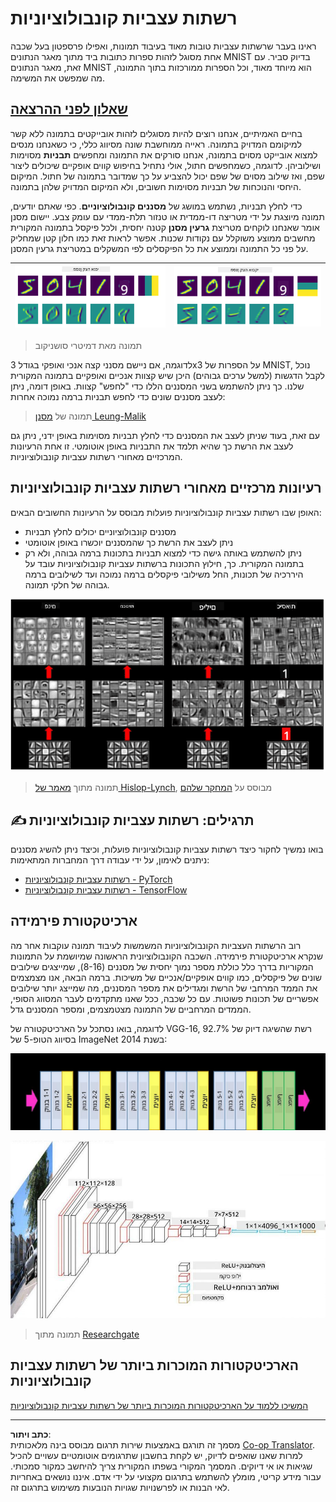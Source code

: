 <!--
CO_OP_TRANSLATOR_METADATA:
{
  "original_hash": "088837b42b7d99198bf62db8a42411e0",
  "translation_date": "2025-08-28T19:24:31+00:00",
  "source_file": "lessons/4-ComputerVision/07-ConvNets/README.md",
  "language_code": "he"
}
-->
# רשתות עצביות קונבולוציוניות

ראינו בעבר שרשתות עצביות טובות מאוד בעיבוד תמונות, ואפילו פרספטון בעל שכבה אחת מסוגל לזהות ספרות כתובות ביד מתוך מאגר הנתונים MNIST בדיוק סביר. עם זאת, מאגר הנתונים MNIST הוא מיוחד מאוד, וכל הספרות ממורכזות בתוך התמונה, מה שמפשט את המשימה.

## [שאלון לפני ההרצאה](https://ff-quizzes.netlify.app/en/ai/quiz/13)

בחיים האמיתיים, אנחנו רוצים להיות מסוגלים לזהות אובייקטים בתמונה ללא קשר למיקומם המדויק בתמונה. ראייה ממוחשבת שונה מסיווג כללי, כי כשאנחנו מנסים למצוא אובייקט מסוים בתמונה, אנחנו סורקים את התמונה ומחפשים **תבניות** מסוימות ושילוביהן. לדוגמה, כשמחפשים חתול, אולי נתחיל בחיפוש קווים אופקיים שיכולים ליצור שפם, ואז שילוב מסוים של שפם יכול להצביע על כך שמדובר בתמונה של חתול. המיקום היחסי והנוכחות של תבניות מסוימות חשובים, ולא המיקום המדויק שלהן בתמונה.

כדי לחלץ תבניות, נשתמש במושג של **מסננים קונבולוציוניים**. כפי שאתם יודעים, תמונה מיוצגת על ידי מטריצה דו-ממדית או טנזור תלת-ממדי עם עומק צבע. יישום מסנן אומר שאנחנו לוקחים מטריצת **גרעין מסנן** קטנה יחסית, ולכל פיקסל בתמונה המקורית מחשבים ממוצע משוקלל עם נקודות שכנות. אפשר לראות זאת כמו חלון קטן שמחליק על פני כל התמונה וממוצע את כל הפיקסלים לפי המשקלים במטריצת גרעין המסנן.

![מסנן קצה אנכי](../../../../../translated_images/filter-vert.b7148390ca0bc356ddc7e55555d2481819c1e86ddde9dce4db5e71a69d6f887f.he.png) | ![מסנן קצה אופקי](../../../../../translated_images/filter-horiz.59b80ed4feb946efbe201a7fe3ca95abb3364e266e6fd90820cb893b4d3a6dda.he.png)
----|----

> תמונה מאת דמיטרי סושניקוב

לדוגמה, אם ניישם מסנני קצה אנכי ואופקי בגודל 3x3 על הספרות של MNIST, נוכל לקבל הדגשות (למשל ערכים גבוהים) היכן שיש קצוות אנכיים ואופקיים בתמונה המקורית שלנו. כך ניתן להשתמש בשני המסננים הללו כדי "לחפש" קצוות. באופן דומה, ניתן לעצב מסננים שונים כדי לחפש תבניות ברמה נמוכה אחרות:

> תמונה של [מסנן Leung-Malik](https://www.robots.ox.ac.uk/~vgg/research/texclass/filters.html)

עם זאת, בעוד שניתן לעצב את המסננים כדי לחלץ תבניות מסוימות באופן ידני, ניתן גם לעצב את הרשת כך שהיא תלמד את התבניות באופן אוטומטי. זו אחת הרעיונות המרכזיים מאחורי רשתות עצביות קונבולוציוניות.

## רעיונות מרכזיים מאחורי רשתות עצביות קונבולוציוניות

האופן שבו רשתות עצביות קונבולוציוניות פועלות מבוסס על הרעיונות החשובים הבאים:

* מסננים קונבולוציוניים יכולים לחלץ תבניות
* ניתן לעצב את הרשת כך שהמסננים יוכשרו באופן אוטומטי
* ניתן להשתמש באותה גישה כדי למצוא תבניות בתכונות ברמה גבוהה, ולא רק בתמונה המקורית. כך, חילוץ התכונות ברשתות עצביות קונבולוציוניות עובד על היררכיה של תכונות, החל משילובי פיקסלים ברמה נמוכה ועד לשילובים ברמה גבוהה של חלקי תמונה.

![חילוץ תכונות היררכי](../../../../../translated_images/FeatureExtractionCNN.d9b456cbdae7cb643fde3032b81b2940e3cf8be842e29afac3f482725ba7f95c.he.png)

> תמונה מתוך [מאמר של Hislop-Lynch](https://www.semanticscholar.org/paper/Computer-vision-based-pedestrian-trajectory-Hislop-Lynch/26e6f74853fc9bbb7487b06dc2cf095d36c9021d), מבוסס על [המחקר שלהם](https://dl.acm.org/doi/abs/10.1145/1553374.1553453)

## ✍️ תרגילים: רשתות עצביות קונבולוציוניות

בואו נמשיך לחקור כיצד רשתות עצביות קונבולוציוניות פועלות, וכיצד ניתן להשיג מסננים ניתנים לאימון, על ידי עבודה דרך המחברות המתאימות:

* [רשתות עצביות קונבולוציוניות - PyTorch](ConvNetsPyTorch.ipynb)
* [רשתות עצביות קונבולוציוניות - TensorFlow](ConvNetsTF.ipynb)

## ארכיטקטורת פירמידה

רוב הרשתות העצביות הקונבולוציוניות המשמשות לעיבוד תמונה עוקבות אחר מה שנקרא ארכיטקטורת פירמידה. השכבה הקונבולוציונית הראשונה שמיושמת על התמונות המקוריות בדרך כלל כוללת מספר נמוך יחסית של מסננים (8-16), שמייצגים שילובים שונים של פיקסלים, כמו קווים אופקיים/אנכיים של משיכות. ברמה הבאה, אנו מצמצמים את הממד המרחבי של הרשת ומגדילים את מספר המסננים, מה שמייצג יותר שילובים אפשריים של תכונות פשוטות. עם כל שכבה, ככל שאנו מתקדמים לעבר המסווג הסופי, הממדים המרחביים של התמונה מצטמצמים, ומספר המסננים גדל.

לדוגמה, בואו נסתכל על הארכיטקטורה של VGG-16, רשת שהשיגה דיוק של 92.7% בסיווג הטופ-5 של ImageNet בשנת 2014:

![שכבות ImageNet](../../../../../translated_images/vgg-16-arch1.d901a5583b3a51baeaab3e768567d921e5d54befa46e1e642616c5458c934028.he.jpg)

![פירמידת ImageNet](../../../../../translated_images/vgg-16-arch.64ff2137f50dd49fdaa786e3f3a975b3f22615efd13efb19c5d22f12e01451a1.he.jpg)

> תמונה מתוך [Researchgate](https://www.researchgate.net/figure/Vgg16-model-structure-To-get-the-VGG-NIN-model-we-replace-the-2-nd-4-th-6-th-7-th_fig2_335194493)

## הארכיטקטורות המוכרות ביותר של רשתות עצביות קונבולוציוניות

[המשיכו ללמוד על הארכיטקטורות המוכרות ביותר של רשתות עצביות קונבולוציוניות](CNN_Architectures.md)

---

**כתב ויתור**:  
מסמך זה תורגם באמצעות שירות תרגום מבוסס בינה מלאכותית [Co-op Translator](https://github.com/Azure/co-op-translator). למרות שאנו שואפים לדיוק, יש לקחת בחשבון שתרגומים אוטומטיים עשויים להכיל שגיאות או אי דיוקים. המסמך המקורי בשפתו המקורית צריך להיחשב כמקור סמכותי. עבור מידע קריטי, מומלץ להשתמש בתרגום מקצועי על ידי אדם. איננו נושאים באחריות לאי הבנות או לפרשנויות שגויות הנובעות משימוש בתרגום זה.